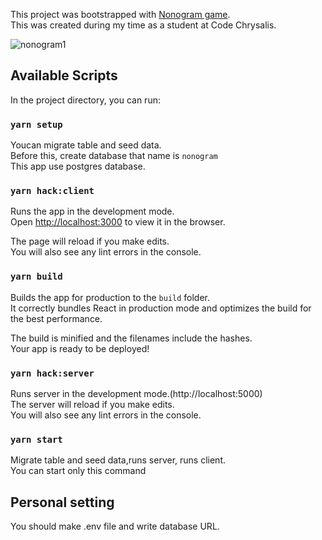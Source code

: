 This project was bootstrapped with [Nonogram game](https://nonogram-staging.herokuapp.com/).<br />
This was created during my time as a student at Code Chrysalis.

![nonogram1](https://user-images.githubusercontent.com/63802620/97154818-bbac0900-17b7-11eb-86de-39ecab8db6c3.gif)

## Available Scripts

In the project directory, you can run:

### `yarn setup`
Youcan migrate table and seed data.<br />
Before this, create database that name is ``nonogram``<br />
This app use postgres database.

### `yarn hack:client`

Runs the app in the development mode.<br />
Open [http://localhost:3000](http://localhost:3000) to view it in the browser.

The page will reload if you make edits.<br />
You will also see any lint errors in the console.

### `yarn build`

Builds the app for production to the `build` folder.<br />
It correctly bundles React in production mode and optimizes the build for the best performance.

The build is minified and the filenames include the hashes.<br />
Your app is ready to be deployed!

### `yarn hack:server`

Runs server in the development mode.(http://localhost:5000)<br />
The server will reload if you make edits.<br />
You will also see any lint errors in the console.

### `yarn start`

Migrate table and seed data,runs server, runs client.<br />
You can start only this command


## Personal setting
You should make .env file and write database URL.
